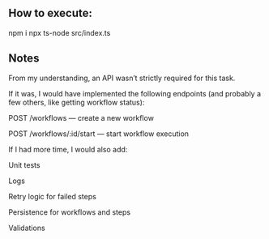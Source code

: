 ## How to execute:
npm i
npx ts-node src/index.ts


## Notes
From my understanding, an API wasn’t strictly required for this task.

If it was, I would have implemented the following endpoints (and probably a few others, like getting workflow status):

POST /workflows — create a new workflow

POST /workflows/:id/start — start workflow execution

If I had more time, I would also add:

Unit tests

Logs

Retry logic for failed steps

Persistence for workflows and steps

Validations

